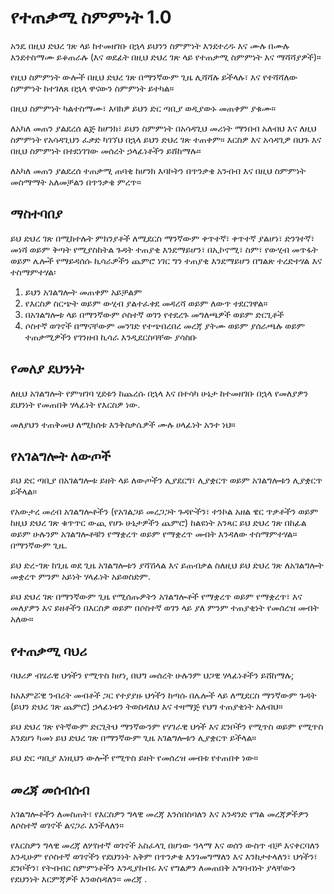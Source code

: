 # የተጠቃሚ ስምምነት 1.0

አንዴ በዚህ ድህረ ገጽ ላይ ከተመዘገቡ በኋላ ይህንን ስምምነት እንደተረዱ እና ሙሉ በሙሉ እንደተስማሙ ይቆጠራሉ (እና ወደፊት በዚህ ድህረ ገጽ ላይ የተጠቃሚ ስምምነት እና ማሻሻያዎች)።

የዚህ ስምምነት ውሎች በዚህ ድህረ ገጽ በማንኛውም ጊዜ ሊሻሻሉ ይችላሉ፣ እና የተሻሻለው ስምምነት ከተገለጸ በኋላ ዋናውን ስምምነት ይተካል።

በዚህ ስምምነት ካልተስማሙ፣ እባክዎ ይህን ድር ጣቢያ ወዲያውኑ መጠቀም ያቁሙ።

ለአካለ መጠን ያልደረሰ ልጅ ከሆንክ፣ ይህን ስምምነት በአሳዳጊህ መሪነት ማንበብ አለብህ እና ለዚህ ስምምነት የአሳዳጊህን ፈቃድ ካገኘህ በኋላ ይህን ድህረ ገጽ ተጠቀም። እርስዎ እና አሳዳጊዎ በህጉ እና በዚህ ስምምነት በተደነገገው መሰረት ኃላፊነቶችን ይሸከማሉ።

ለአካለ መጠን ያልደረሰ ተጠቃሚ ጠባቂ ከሆንክ እባኮትን በጥንቃቄ አንብብ እና በዚህ ስምምነት መስማማት አለመቻልን በጥንቃቄ ምረጥ።

## ማስተባበያ

ይህ ድህረ ገጽ በሚከተሉት ምክንያቶች ለሚደርስ ማንኛውም ቀጥተኛ፣ ቀጥተኛ ያልሆነ፣ ድንገተኛ፣ መነሻ ወይም ቅጣት የሚያስከትል ጉዳት ተጠያቂ እንደማይሆን፣ በኢኮኖሚ፣ ስም፣ የውሂብ መጥፋት ወይም ሌሎች የማይዳሰሱ ኪሳራዎችን ጨምሮ ነገር ግን ተጠያቂ እንደማይሆን በግልጽ ተረድተሃል እና ተስማምተሃል፡

1. ይህን አገልግሎት መጠቀም አይቻልም
1. የእርስዎ ስርጭት ወይም ውሂብ ያልተፈቀደ መዳረሻ ወይም ለውጥ ተደርገዋል።
1. በአገልግሎቱ ላይ በማንኛውም ሶስተኛ ወገን የተደረጉ መግለጫዎች ወይም ድርጊቶች
1. ሶስተኛ ወገኖች በማናቸውም መንገድ የተጭበረበረ መረጃ ያትሙ ወይም ያሰራጫሉ ወይም ተጠቃሚዎችን የገንዘብ ኪሳራ እንዲደርስባቸው ያሳስቡ

## የመለያ ደህንነት

ለዚህ አገልግሎት የምዝገባ ሂደቱን ከጨረሱ በኋላ እና በተሳካ ሁኔታ ከተመዘገቡ በኋላ የመለያዎን ደህንነት የመጠበቅ ሃላፊነት የእርስዎ ነው.

መለያህን ተጠቅመህ ለሚከሰቱ እንቅስቃሴዎች ሙሉ ሀላፊነት አንተ ነህ።

## የአገልግሎት ለውጦች

ይህ ድር ጣቢያ በአገልግሎቱ ይዘት ላይ ለውጦችን ሊያደርግ፣ ሊያቋርጥ ወይም አገልግሎቱን ሊያቋርጥ ይችላል።

የአውታረ መረብ አገልግሎቶችን (የአገልጋይ መረጋጋት ጉዳዮችን፣ ተንኮል አዘል ዌር ጥቃቶችን ወይም ከዚህ ድህረ ገጽ ቁጥጥር ውጪ የሆኑ ሁኔታዎችን ጨምሮ) ከልዩነት አንጻር ይህ ድህረ ገጽ በከፊል ወይም ሁሉንም አገልግሎቶቹን የማቋረጥ ወይም የማቋረጥ መብት እንዳለው ተስማምተሃል። በማንኛውም ጊዜ.

ይህ ድረ-ገጽ ከጊዜ ወደ ጊዜ አገልግሎቱን ያሻሽላል እና ይጠብቃል ስለዚህ ይህ ድህረ ገጽ ለአገልግሎት መቋረጥ ምንም አይነት ሃላፊነት አይወስድም.

ይህ ድህረ ገጽ በማንኛውም ጊዜ የሚሰጡዎትን አገልግሎቶች የማቋረጥ ወይም የማቋረጥ፣ እና መለያዎን እና ይዘቶችን በእርስዎ ወይም በሶስተኛ ወገን ላይ ያለ ምንም ተጠያቂነት የመሰረዝ መብት አለው።

## የተጠቃሚ ባህሪ

ባህሪዎ ብሄራዊ ህጎችን የሚጥስ ከሆነ, በህግ መሰረት ሁሉንም ህጋዊ ሃላፊነቶችን ይሸከማሉ;

ከአእምሯዊ ንብረት መብቶች ጋር የተያያዙ ህጎችን ከጣሱ በሌሎች ላይ ለሚደርስ ማንኛውም ጉዳት (ይህን ድህረ ገጽ ጨምሮ) ኃላፊነቱን ትወስዳለህ እና ተዛማጅ የህግ ተጠያቂነት አለብህ።

ይህ ድህረ ገጽ የትኛውም ድርጊትህ ማንኛውንም የሃገራዊ ህጎች እና ደንቦችን የሚጥስ ወይም የሚጥስ እንደሆነ ካመነ ይህ ድህረ ገጽ በማንኛውም ጊዜ አገልግሎቱን ሊያቋርጥ ይችላል።

ይህ ድር ጣቢያ እነዚህን ውሎች የሚጥስ ይዘት የመሰረዝ መብቱ የተጠበቀ ነው።

## መረጃ መሰብሰብ

አገልግሎቶችን ለመስጠት፣ የእርስዎን ግላዊ መረጃ እንሰበስባለን እና አንዳንድ የግል መረጃዎችዎን ለሶስተኛ ወገኖች ልናጋራ እንችላለን።

የእርስዎን ግላዊ መረጃ ለሦስተኛ ወገኖች አስፈላጊ በሆነው ዓላማ እና ወሰን ውስጥ ብቻ እናቀርባለን እንዲሁም የሶስተኛ ወገኖችን የደህንነት አቅም በጥንቃቄ እንገመግማለን እና እንከታተላለን፣ ህጎችን፣ ደንቦችን፣ የትብብር ስምምነቶችን እንዲያከብሩ እና የግልዎን ለመጠበቅ አግባብነት ያላቸውን የደህንነት እርምጃዎች እንወስዳለን። መረጃ .